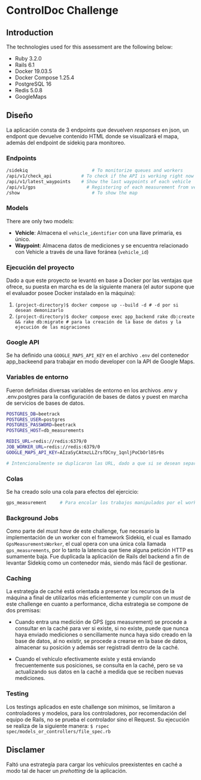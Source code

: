 # ControlDoc Challenge

## Introduction

The technologies used for this assessment are the following below:

- Ruby 3.2.0
- Rails 6.1
- Docker 19.03.5
- Docker Compose 1.25.4
- PostgreSQL 16
- Redis 5.0.8
- GoogleMaps 

## Diseño
La aplicación consta de 3 endpoints que devuelven _responses_ en json, un endpont que devuelve contenido HTML donde se visualizará el mapa, además del endpoint de sidekiq para monitoreo.

### Endpoints
```bash
/sidekiq            		    # To monitorize queues and workers 
/api/v1/check_api         	# To check if the API is working right now
/api/v1/latest_waypoints    # Show the last waypoints of each vehicle
/api/v1/gps           		  # Registering of each measurement from vehicle's GPS
/show             			    # To show the map
```

### Models
There are only two models:

- **Vehicle**: Almacena el `vehicle_identifier` con una llave primaria, es único.
- **Waypoint**: Almacena datos de mediciones y se encuentra relacionado con Vehicle a través de una llave foránea (`vehicle_id`)

### Ejecución del proyecto
Dado a que este proyecto se levantó en base a Docker por las ventajas que ofrece, su puesta en marcha es de la siguiente manera (el autor supone que el evaluador posee Docker instalado en la máquina):

1. `(project-directory)$ docker compose up --build -d # -d por si desean demonizarlo`
2. `(project-directory)$ docker compose exec app_backend rake db:create && rake db:migrate # para la creación de la base de datos y la ejecución de las migraciones`

### Google API
Se ha definido una `GOOGLE_MAPS_API_KEY` en el archivo `.env` del contenedor app_backeend para trabajar en modo developer con la API de Google Maps.

### Variables de entorno
Fueron definidas diversas variables de entorno en los archivos .env y .env.postgres para la configuración de bases de datos y puest en marcha de servicios de bases de datos.
```bash
POSTGRES_DB=beetrack
POSTGRES_USER=postgres
POSTGRES_PASSWORD=beetrack
POSTGRES_HOST=db_measurements

REDIS_URL=redis://redis:6379/0 
JOB_WORKER_URL=redis://redis:6379/0
GOOGLE_MAPS_API_KEY=AIzaSyCAtmzLLZrsfDCny_1qnljPoCbOrl0Sr0s

# Intencionalmente se duplicaron las URL, dado a que si se desean separar servicios por bases de datos, ninguno se vea afectado por los cambios del otro.
```
### Colas
Se ha creado solo una cola para efectos del ejercicio:

```bash
gps_measurement     # Para encolar los trabajos manipulados por el worker.
```

### Background Jobs
Como parte del _must have_ de este challenge, fue necesario la implementación de un worker con el framework Sidekiq, el cual es llamado `GpsMeasurementsWorker`, el cual opera con una única cola llamada `gps_measurements`, por lo tanto la latencia que tiene alguna petición HTTP es sumamente baja. Fue duplicada la aplicación de Rails del backend a fin de levantar Sidekiq como un contenedor más, siendo más fácil de gestionar.

### Caching
La estrategia de caché está orientada a preservar los recursos de la máquina a final de utilizarlos más eficientemente y cumplir con un _must_ de este challenge en cuanto a performance, dicha estrategia se compone de dos premisas:

- Cuando entra una medición de GPS (gps measurement) se procede a consultar en la caché para ver si existe, si no existe, puede que nunca haya enviado mediciones o sencillamente nunca haya sido creado en la base de datos, al no existir, se procede a crearse en la base de datos, almacenar su posición y además ser registradi dentro de la caché.

- Cuando el vehículo efectivamente existe y está enviando frecuentemente sus posiciones, se consulta en la caché, pero se va actualizando sus datos en la caché a medida que se reciben nuevas mediciones.

### Testing
Los testings aplicados en este challenge son mínimos, se limitaron a controladores y modelos, para los controladores, por recomendación del equipo de Rails, no se prueba el controlador sino el Request.
Su ejecución se realiza de la siguiente manera:
`$ rspec spec/models_or_controllers/file_spec.rb`

## Disclamer

Faltó una estrategía para cargar los vehículos preexistentes en caché a modo tal de hacer un _prehotting_ de la aplicación.